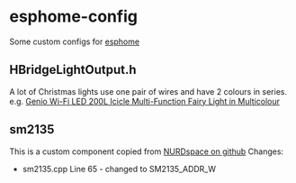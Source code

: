# esphome-config
Some custom configs for [esphome](https://github.com/esphome/esphome)


## HBridgeLightOutput.h

A lot of Christmas lights use one pair of wires and have 2 colours in series.
e.g. [Genio Wi-Fi LED 200L Icicle Multi-Function Fairy Light in Multicolour](https://mirabellagenio.net.au/led-icicle-muli-colour)

## sm2135

This is a custom component copied from [NURDspace on github](https://github.com/NURDspace/esphome/tree/sm2135/esphome/components/sm2135)
Changes:
- sm2135.cpp Line 65 - changed to SM2135_ADDR_W